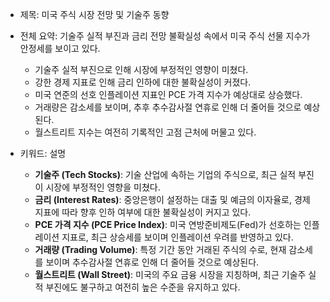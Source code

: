 - 제목: 미국 주식 시장 전망 및 기술주 동향
- 전체 요약: 기술주 실적 부진과 금리 전망 불확실성 속에서 미국 주식 선물 지수가 안정세를 보이고 있다.
  - 기술주 실적 부진으로 인해 시장에 부정적인 영향이 미쳤다.
  - 강한 경제 지표로 인해 금리 인하에 대한 불확실성이 커졌다.
  - 미국 연준의 선호 인플레이션 지표인 PCE 가격 지수가 예상대로 상승했다.
  - 거래량은 감소세를 보이며, 추후 추수감사절 연휴로 인해 더 줄어들 것으로 예상된다.
  - 월스트리트 지수는 여전히 기록적인 고점 근처에 머물고 있다.

- 키워드: 설명
  - **기술주 (Tech Stocks)**: 기술 산업에 속하는 기업의 주식으로, 최근 실적 부진이 시장에 부정적인 영향을 미쳤다.
  - **금리 (Interest Rates)**: 중앙은행이 설정하는 대출 및 예금의 이자율로, 경제 지표에 따라 향후 인하 여부에 대한 불확실성이 커지고 있다.
  - **PCE 가격 지수 (PCE Price Index)**: 미국 연방준비제도(Fed)가 선호하는 인플레이션 지표로, 최근 상승세를 보이며 인플레이션 우려를 반영하고 있다.
  - **거래량 (Trading Volume)**: 특정 기간 동안 거래된 주식의 수로, 현재 감소세를 보이며 추수감사절 연휴로 인해 더 줄어들 것으로 예상된다.
  - **월스트리트 (Wall Street)**: 미국의 주요 금융 시장을 지칭하며, 최근 기술주 실적 부진에도 불구하고 여전히 높은 수준을 유지하고 있다.